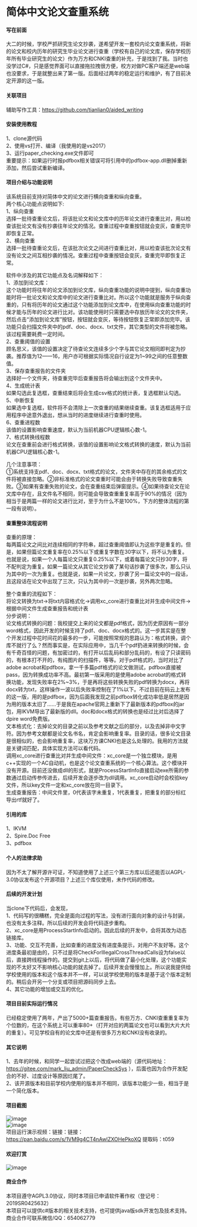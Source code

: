﻿# 简体中文论文查重系统

#### 写在前面
大二的时候，学校严抓研究生论文抄袭，遂希望开发一套校内论文查重系统，将新的论文和校内历年的研究生毕业论文进行查重（学校有自己的论文库，保存学校历年所有毕业研究生的论文）作为万方和CNKI查重的补充，于是找到了我。当时也没学过C#，只是感觉界面可以直接拖拉拽很方便，校方对做PC客户端还是web端也没要求，于是就整出来了第一版。后面经过两年的稳定运行和维护，有了目前决定开源的这一版。  

#### 关联项目
辅助写作工具：https://github.com/tianlian0/aided_writing  

#### 安装使用教程
1、clone源代码  
2、使用vs打开、编译（我使用的是vs2017）  
3、运行paper_checking.exe文件即可  
重要提示：如果运行时报pdfbox相关错误可将引用中的pdfbox-app.dll删掉重新添加，然后尝试重新编译。  

#### 项目介绍与功能说明
该系统目前支持对简体中文的论文进行横向查重和纵向查重。  
两个核心功能点说明如下:  
1、纵向查重  
选择一批待查重论文后，将该批论文和论文库中的历年论文进行查重比对，用以检查该批论文有没有抄袭往年论文的情况。查重过程中查重按钮就会变灰，查重完毕即恢复正常。  
2、横向查重  
选择一批待查重论文后，在该批次论文之间进行查重比对，用以检查该批次论文有没有论文之间互相抄袭的情况。查重过程中查重按钮会变灰，查重完毕即恢复正常。  
  
软件中涉及的其它功能点及名词解释如下：  
1、添加到论文库：  
这个功能时将往年的论文添加到论文库，纵向查重功能的说明中提到，纵向查重功能时将一批论文和论文库中的论文进行查重比对。所以这个功能就是服务于纵向查重的，只有将历年的论文通过这个功能添加到论文库中，在使用纵向查重功能的时候才能与历年的论文进行比对。该功能使用时只需要选中存放历年论文的文件夹，然后点击“添加到论文库”按钮，按钮就会变灰，等待按钮恢复正常即添加完毕。该功能只会扫描文件夹中的pdf、doc、docx、txt文件，其它类型的文件将被忽略。该过程需要耗费一定时间。  
2、查重阈值的设置  
顾名思义，该值的设置决定了待查论文连续多少个字与其它论文相同即判定为抄袭。推荐值为12——16，用户亦可根据实际情况自行设定为1~99之间的任意整数值。  
3、保存查重报告的文件夹  
选择好一个文件夹，待查重完毕后查重报告将会输出到这个文件夹中。  
4、生成统计表  
如果勾选此复选框，查重结束后将会生成csv格式的统计表，复选框默认勾选。  
5、中断恢复  
如果选中复选框，软件将不会清除上一次查重的结果继续查重。该复选框适用于应用程序中途意外退出，想从当时的进度继续进行查重时使用。  
6、查重进程数  
该值的设置影响查重速度，默认为当前机器CPU逻辑核心数-1。  
7、格式转换线程数  
论文在查重前会进行格式转换，该值的设置影响论文格式转换的速度，默认为当前机器CPU逻辑核心数-1。  

几个注意事项：  
①系统支持支pdf、doc、docx、txt格式的论文，文件夹中存在的其余格式的文件将被直接忽略。②非标准格式的论文查重时可能会由于转换失败导致查重失败。③如果有查重失败的论文，会在查重结束后弹窗提示。④如果待查论文在论文库中存在，且文件名不相同，则可能会导致查重重复率高于90%的情况（因为相当于是两篇一样的论文进行比对，至于为什么不是100%，下方的整体流程的第一段有说明）。


#### 查重整体流程说明
查重的原理：  
每两篇论文之间比对连续相同的字符串，超过查重阈值即认为这些字是重复的。但是，如果但篇论文重复率在0.25%以下或重复字数在30字以下，将不认为重复。也就是说，如果一个人每篇论文只重复0.25%以下，或着每篇论文只抄30字，将不配判定为重复。如果一篇论文从其它论文抄袭了某句话抄袭了很多次，那么只认为其中的一次为重复。也就是说，如果一片论文，抄袭了另一篇论文中的一段话，且这段话在论文中出现了三次，只认为其中的一次是抄袭，另外两次忽略。

整个查重的流程如下：  
将论文转换为txt->将txt内容格式化->调用xc_core进行查重比对并生成中间文件->根据中间文件生成查重报告和统计表  
分步说明：  
论文格式转换的问题：我校提交上来的论文都是pdf格式，因为历史原因有一部分word格式，因此开发的时候支持了pdf、doc、docx格式的。这一步其实是在整个开发过程中花时间花的最多的一步，可能按照常规的思路认为：格式转换，调个库不就行了么？然而事实是，在实际应用中，当几千个pdf扔进来转换的时候，会有千奇百怪的问题，有加密过的，有打开以后乱码和部分乱码的，有设了只读密码的，有根本打不开的，有纯图片的扫描件，等等。对于pdf格式的，当时对比了adobe acrobat和pdfbox，拿一千多篇pdf格式的论文做测试，pdfbox直接被pass，因为转换成功率不高。最初第一版采用的是使用adobe acrobat的格式转换功能，发现失败率在2%~3%，于是再将这些转换失败的pdf转换为docx，再将docx转为txt，这样操作一波以后失败率控制在了1%以下。不过目前在码云上发布的这一版，用的是pdfbox，因为后面我发现之前pdfbox转化成功率低是居然是因为用的版本太旧了......于是我在apache官网上重新下了最新版本的pdfbox的jar包，用IKVM导出了最新版的dll。doc和docx格式的转换也是经过比对后选择了dpire word免费版。  
文本格式化：去掉论文的目录之前以及参考文献之后的部分，以及去掉非中文字符。因为参考文献都是论文名书名，肯定会影响重复率。目录的话，很多论文目录是很相似的，也会影响重复率，这块万方课CNKI也是这么处理的。我用的方法就是关键词匹配，具体实现方法可以看代码。  
调用xc_core进行查重比对并生成中间文件：xc_core是一个独立模块，是用c++实现的一个AC自动机，也是这个论文查重系统的一个核心算法。这个模块并没有开源。目前还没做成dll的形式，就是ProcessStartInfo直接启动exe所需的参数通过启动传参传进去，后续开发会逐步改为dll调用。xc_core启动时会校验key文件，所以key文件一定和xc_core放在同一目录下。  
生成查重报告：中间文件里，0代表该字未重复，1代表重复，把重复的部分标红导出rtf就好了。  

#### 引用的库
1、IKVM  
2、Spire.Doc Free  
3、pdfbox  

#### 个人的法律求助
因为不太了解开源许可证，不知道使用了上述三个第三方库以后还能否以AGPL-3.0协议发布这个开源项目？上述三个库仅使用，未作代码的修改。  

#### 后续的开发计划
当clone下代码后，会发现，  
1、代码写的很糟糕，完全是面向过程的写法，没有进行面向对象的设计与封装，也没有太多注释。所以后续的开发会将代码逐步重构。  
2、xc_core是用ProcessStartInfo启动的。因此后续的开发中，会将其改为动态链接库。  
3、功能、交互不完善，比如查重的进度没有进度条提示，对用户不友好等。这个进度条最初是由的，只不过是将CheckForIllegalCrossThreadCalls设为false以后，直接跨线程操作的。提交到git上以后，将代码做了最小化处理，这个功能实现的不太好又不影响核心功能的就去掉了。后续开发会慢慢加上。所以说我提供给学校使用的版本和这个版本并不一样，可以说学校使用的版本是基于这个版本定制的。稍后会开另一个分支或项目把源码同步上去。  
4、其它功能的增加或交互的优化。  

#### 项目目前实际运行情况
已经稳定使用了两年，产出了5000+篇查重报告。有些万方、CNKI查重重复率为个位数的，在这个系统上可以重率80+（打开对应的两篇论文也可以看到大片大片的重复）。可见学校自有的论文库中还是有很多万方和CNKI没有收录的。  

#### 其它说明
1、去年的时候，和同学一起尝试过把这个改成web端的（源代码地址：https://gitee.com/mark_liu_admin/PaperCheckSys ），后面也因为合作开发配合的不好、过度设计等原因烂尾了。  
2、该开源版本和目前学校内使用的版本并不相同，该版本功能少一些，相当于是一个简化版本。  


#### 项目截图
![image](https://github.com/tianlian0/paper_checking_system/blob/master/images/pic1.png)  
![image](https://github.com/tianlian0/paper_checking_system/blob/master/images/pic2.png)  
项目运行演示视频：链接：链接：https://pan.baidu.com/s/1VM9g4CT4nAwlZXOHePkoXQ 提取码：t059  

#### 欢迎打赏
![image](https://github.com/tianlian0/paper_checking_system/blob/master/images/shang.png)  

#### 商业合作
本项目遵守AGPL3.0协议，同时本项目已申请软件著作权（登记号：2019SR0425632）  
本项目可以提供c#版本的相关技术支持，也可提供java版sdk开发包及技术支持。商业合作可联系微信/QQ：654062779  
